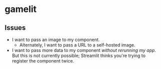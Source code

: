 # gamelit


## Issues

* I want to pass an image to my component.
    - Alternately, I want to pass a URL to a self-hosted image.
* I want to pass more data to my component _without rerunning my app_. But this is not currently possible; Streamlit thinks you're trying to register the component twice.
